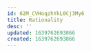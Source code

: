 ```yaml
---
id: 62M_CVHoqzhYkL0Cj3My6
title: Rationality
desc: ''
updated: 1639762693866
created: 1639762693866
---
```


